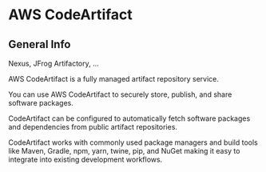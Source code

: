 # AWS CodeArtifact

## General Info
Nexus, JFrog Artifactory, ...

AWS CodeArtifact is a fully managed artifact repository service.

You can use AWS CodeArtifact to securely store, publish, and share software packages.

CodeArtifact can be configured to automatically fetch software packages and dependencies from public artifact repositories.

CodeArtifact works with commonly used package managers and build tools like Maven, Gradle, npm, yarn, twine, pip, and NuGet making it easy to integrate into existing development workflows.